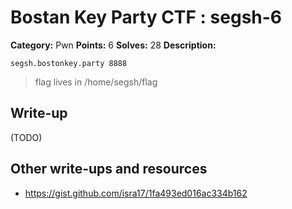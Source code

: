 # Bostan Key Party CTF : segsh-6

**Category:** Pwn
**Points:** 6
**Solves:** 28
**Description:**

`segsh.bostonkey.party 8888`

> flag lives in /home/segsh/flag 


## Write-up

(TODO)

## Other write-ups and resources

* https://gist.github.com/isra17/1fa493ed016ac334b162
